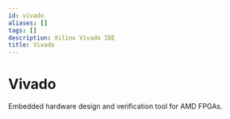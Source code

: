 ```yaml
---
id: vivado
aliases: []
tags: []
description: Xilinx Vivado IDE
title: Vivado
---
```


# Vivado

Embedded hardware design and verification tool for AMD FPGAs.
